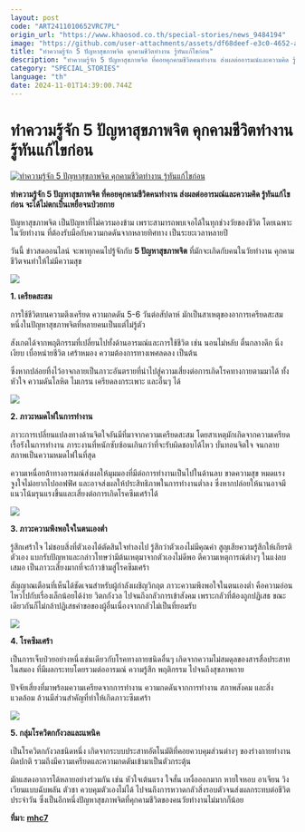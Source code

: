 ```yaml
---
layout: post
code: "ART2411010652VRC7PL"
origin_url: "https://www.khaosod.co.th/special-stories/news_9484194"
image: "https://github.com/user-attachments/assets/df68deef-e3c0-4652-af4a-1b5887a62d45"
title: "ทำความรู้จัก 5 ปัญหาสุขภาพจิต คุกคามชีวิตทำงาน รู้ทันแก้ไขก่อน"
description: "ทำความรู้จัก 5 ปัญหาสุขภาพจิต ที่คอยคุกคามชีวิตคนทำงาน ส่งผลต่ออารมณ์และความคิด รู้ทันแก้ไขก่อน จะได้ไม่ตกเป็นเหยื่อจนป่วยกาย"
category: "SPECIAL_STORIES"
language: "th"
date: 2024-11-01T14:39:00.744Z
---
```


# ทำความรู้จัก 5 ปัญหาสุขภาพจิต คุกคามชีวิตทำงาน รู้ทันแก้ไขก่อน

[![ทำความรู้จัก 5 ปัญหาสุขภาพจิต คุกคามชีวิตทำงาน รู้ทันแก้ไขก่อน](https://www.khaosod.co.th/wpapp/uploads/2024/10/5-work-2.jpg "ทำความรู้จัก 5 ปัญหาสุขภาพจิต คุกคามชีวิตทำงาน รู้ทันแก้ไขก่อน")](https://www.khaosod.co.th/wpapp/uploads/2024/10/5-work-2.jpg)

**ทำความรู้จัก 5 ปัญหาสุขภาพจิต ที่คอยคุกคามชีวิตคนทำงาน ส่งผลต่ออารมณ์และความคิด รู้ทันแก้ไขก่อน จะได้ไม่ตกเป็นเหยื่อจนป่วยกาย**

ปัญหาสุขภาพจิต เป็นปัญหาที่ไม่ควรมองข้าม เพราะสามารถพบเจอได้ในทุกช่วงวัยของชีวิต โดยเฉพาะในวัยทำงาน ที่ต้องรับมือกับความกดดันจากหลายทิศทาง เป็นระยะเวลาหลายปี

วันนี้ ข่าวสดออนไลน์ จะพาทุกคนไปรู้จักกับ **5 ปัญหาสุขภาพจิต** ที่มักจะเกิดกับคนในวัยทำงาน คุกคามชีวิตจนทำให้ไม่มีความสุข

[![](https://www.khaosod.co.th/wpapp/uploads/2024/10/22265-696x464.jpg)](https://www.khaosod.co.th/wpapp/uploads/2024/10/22265.jpg)

**1\. เครียดสะสม**

การใช้ชีวิตบนความตึงเครียด ความกดดัน 5-6 วันต่อสัปดาห์ มักเป็นสาเหตุของอาการเครียดสะสม หนึ่งในปัญหาสุขภาพจิตที่หลายคนเป็นแต่ไม่รู้ตัว

สังเกตได้จากพฤติกรรมที่เปลี่ยนไปทั้งด้านอารมณ์และการใช้ชีวิต เช่น นอนไม่หลับ ตื่นกลางดึก นิ่งเงียบ เบื่อหน่ายชีวิต เศร้าหมอง ความต้องการทางเพศลดลง เป็นต้น

ซึ่งหากปล่อยทิ้งไว้อาจกลายเป็นภาวะอันตรายที่นำไปสู่ความเสี่ยงต่อการเกิดโรคทางกายตามมาได้ ทั้งหัวใจ ความดันโลหิต ไมเกรน เครียดลงกระเพาะ และอื่นๆ ได้

[![](https://www.khaosod.co.th/wpapp/uploads/2024/10/6248-696x464.jpg)](https://www.khaosod.co.th/wpapp/uploads/2024/10/6248.jpg)

**2\. ภาวะหมดไฟในการทำงาน**

ภาวะการเปลี่ยนแปลงทางด้านจิตใจอันมีที่มาจากความเครียดสะสม โดยสาเหตุมักเกิดจากความเครียดเรื้อรังในการทำงาน ภาระงานที่หนักซับซ้อนเกินกว่าที่จะรับผิดชอบได้ไหว บั่นทอนจิตใจ จนกลายสภาพเป็นความหมดไฟในที่สุด

ความเหนื่อยล้าทางอารมณ์ส่งผลให้มุมมองที่มีต่อการทำงานเป็นไปในด้านลบ ขาดความสุข หมดแรงจูงใจไม่อยากไปออฟฟิศ และอาจส่งผลให้ประสิทธิภาพในการทำงานต่ำลง ซึ่งหากปล่อยให้นานอาจมีแนวโน้มรุนแรงขึ้นและเสี่ยงต่อการเกิดโรคซึมเศร้าได้

[![](https://www.khaosod.co.th/wpapp/uploads/2024/10/13902-696x464.jpg)](https://www.khaosod.co.th/wpapp/uploads/2024/10/13902.jpg)

**3\. ภาวะความพึงพอใจในตนเองต่ำ**

รู้สึกเศร้าใจ ไม่ชอบสิ่งที่ตัวเองได้ตัดสินใจทำลงไป รู้สึกว่าตัวเองไม่มีคุณค่า สูญเสียความรู้สึกให้เกียรติตัวเอง แบกรับปัญหาและกล่าวโทษว่ามีต้นเหตุมาจากตัวเองไม่ดีพอ ตีความเหตุการณ์ต่างๆ ในแง่ลบเสมอ เป็นภาวะเสี่ยงมากที่จะก้าวข้ามสู่โรคซึมเศร้า

สัญญาณเตือนที่เห็นได้ชัดเจนสำหรับผู้กำลังเผชิญวิกฤต ภาวะความพึงพอใจในตนเองต่ำ คือความอ่อนไหวไปกับเรื่องเล็กน้อยได้ง่าย วิตกกังวล ไปจนถึงกลัวการเข้าสังคม เพราะกลัวที่ต้องถูกปฏิเสธ ขณะเดียวกันก็ไม่กล้าปฏิเสธคำขอของผู้อื่นเนื่องจากกลัวไม่เป็นที่ยอมรับ

[![](https://www.khaosod.co.th/wpapp/uploads/2024/10/2483771-696x464.jpg)](https://www.khaosod.co.th/wpapp/uploads/2024/10/2483771.jpg)

**4\. โรคซึมเศร้า**

เป็นการเจ็บป่วยอย่างหนึ่งเช่นเดียวกับโรคทางกายชนิดอื่นๆ เกิดจากความไม่สมดุลของสารสื่อประสาทในสมอง ที่มีผลกระทบโดยรวมต่ออารมณ์ ความรู้สึก พฤติกรรม ไปจนถึงสุขภาพกาย

ปัจจัยเสี่ยงที่มาพร้อมความเครียดจากการทำงาน ความกดดันจากการทำงาน สภาพสังคม และสิ่งแวดล้อม ล้วนมีส่วนสำคัญที่ทำให้เกิดภาวะซึมเศร้า

[![](https://www.khaosod.co.th/wpapp/uploads/2024/10/478536-696x482.jpg)](https://www.khaosod.co.th/wpapp/uploads/2024/10/478536.jpg)

**5\. กลุ่มโรควิตกกังวลและแพนิค**

เป็นโรควิตกกังวลชนิดหนึ่ง เกิดจากระบบประสาทอัตโนมัติที่คอยควบคุมส่วนต่างๆ ของร่างกายทำงานผิดปกติ รวมถึงมีความเครียดและความกดดันเข้ามาเป็นตัวกระตุ้น

มักแสดงอาการได้หลายอย่างร่วมกัน เช่น หัวใจเต้นแรง ใจสั่น เหงื่อออกมาก หายใจหอบ อาเจียน วิงเวียนแบบฉับพลัน ตัวชา ควบคุมตัวเองไม่ได้ ไปจนถึงการหวาดกลัวสิ่งรอบตัวจนส่งผลกระทบต่อชีวิตประจำวัน ซึ่งเป็นอีกหนึ่งปัญหาสุขภาพจิตที่คุกคามชีวิตของคนวัยทำงานไม่มากก็น้อย

**ที่มา: [mhc7](https://mhc7.dmh.go.th/13/05/2024/17974/?fbclid=IwY2xjawGP7nlleHRuA2FlbQIxMAABHSBZIorSer02A6JJjVl-x7gOaXEIdCLLohKuJf7QkIao_y4DmM-wIMzwHA_aem_-Au_0NbhKU_hvYeKOEY52g)**